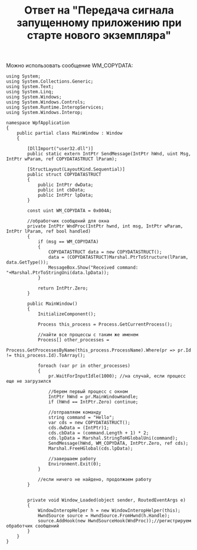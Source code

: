 ﻿---
title: "Ответ на \"Передача сигнала запущенному приложению при старте нового экземпляра\""
se.owner.user_id: 240512
se.owner.display_name: "MSDN.WhiteKnight"
se.owner.link: "https://ru.stackoverflow.com/users/240512/msdn-whiteknight"
se.answer_id: 936446
se.question_id: 936230
se.post_type: answer
se.is_accepted: True
---
<p>Можно использовать сообщение WM_COPYDATA:</p>

<pre><code>using System;
using System.Collections.Generic;
using System.Text;
using System.Linq;
using System.Windows;
using System.Windows.Controls;
using System.Runtime.InteropServices;
using System.Windows.Interop;

namespace WpfApplication
{
    public partial class MainWindow : Window
    {

        [DllImport("user32.dll")]
        public static extern IntPtr SendMessage(IntPtr hWnd, uint Msg, IntPtr wParam, ref COPYDATASTRUCT lParam);

        [StructLayout(LayoutKind.Sequential)]
        public struct COPYDATASTRUCT
        {
            public IntPtr dwData;
            public int cbData;                        
            public IntPtr lpData;
        }

        const uint WM_COPYDATA = 0x004A;        

        //обработчик сообщений для окна
        private IntPtr WndProc(IntPtr hwnd, int msg, IntPtr wParam, IntPtr lParam, ref bool handled)
        {   
            if (msg == WM_COPYDATA)
            {
                COPYDATASTRUCT data = new COPYDATASTRUCT();
                data = (COPYDATASTRUCT)Marshal.PtrToStructure(lParam, data.GetType());                
                MessageBox.Show("Received command: "+Marshal.PtrToStringUni(data.lpData));                 
            }

            return IntPtr.Zero;
        }

        public MainWindow()
        {
            InitializeComponent(); 

            Process this_process = Process.GetCurrentProcess();            

            //найти все процессы с таким же именем
            Process[] other_processes =
                Process.GetProcessesByName(this_process.ProcessName).Where(pr =&gt; pr.Id != this_process.Id).ToArray();

            foreach (var pr in other_processes)
            {
                pr.WaitForInputIdle(1000); //на случай, если процесс еще не загрузился

                //берем первый процесс с окном
                IntPtr hWnd = pr.MainWindowHandle;
                if (hWnd == IntPtr.Zero) continue;

                //отправляем команду
                string command = "Hello";
                var cds = new COPYDATASTRUCT();
                cds.dwData = (IntPtr)1;
                cds.cbData = (command.Length + 1) * 2;
                cds.lpData = Marshal.StringToHGlobalUni(command);
                SendMessage(hWnd, WM_COPYDATA, IntPtr.Zero, ref cds);
                Marshal.FreeHGlobal(cds.lpData);

                //завершаем работу
                Environment.Exit(0);
            }

            //если ничего не найдено, продолжаем работу             
        }


        private void Window_Loaded(object sender, RoutedEventArgs e)
        {           
            WindowInteropHelper h = new WindowInteropHelper(this);
            HwndSource source = HwndSource.FromHwnd(h.Handle);
            source.AddHook(new HwndSourceHook(WndProc));//регистрируем обработчик сообщений            
        }
    }
}
</code></pre>
